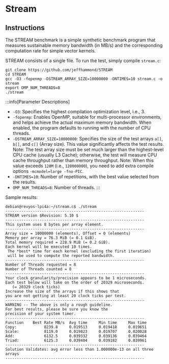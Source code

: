 # Stream

## Instructions

The STREAM benchmark is a simple synthetic benchmark program that measures sustainable memory bandwidth (in MB/s) and the corresponding computation rate for simple vector kernels.

STREAM consists of a single file. To run the test, simply compile `stream.c`:

```
git clone https://github.com/jeffhammond/STREAM
cd STREAM
gcc -O3 -fopenmp -DSTREAM_ARRAY_SIZE=10000000 -DNTIMES=10 stream.c -o stream
export OMP_NUM_THREADS=8
./stream
```

:::info[Parameter Descriptions]

- `-O3`: Specifies the highest compilation optimization level, i.e., 3.
- `-fopenmp`: Enables OpenMP, suitable for multi-processor environments, and helps achieve the actual maximum memory bandwidth. When enabled, the program defaults to running with the number of CPU threads.
- `-DSTREAM_ARRAY_SIZE=10000000`: Specifies the size of the test arrays `a[]`, `b[]`, and `c[]` (Array size). This value significantly affects the test results. Note: The test array size must be set much larger than the highest-level CPU cache (usually L3 Cache); otherwise, the test will measure CPU cache throughput rather than memory throughput.
  Note: When this value exceeds `128M` (i.e., `128000000`), you need to add extra compile options `-mcmodel=large -fno-PIC`.
- `-DNTIMES=10`: Number of repetitions, with the best value selected from the results.
- `OMP_NUM_THREADS=8`: Number of threads.
:::

Sample results:

```
debian@revyos-lpi4a:~/stream.c$ ./stream
-------------------------------------------------------------
STREAM version $Revision: 5.10 $
-------------------------------------------------------------
This system uses 8 bytes per array element.
-------------------------------------------------------------
Array size = 10000000 (elements), Offset = 0 (elements)
Memory per array = 76.3 MiB (= 0.1 GiB).
Total memory required = 228.9 MiB (= 0.2 GiB).
Each kernel will be executed 10 times.
 The *best* time for each kernel (excluding the first iteration)
 will be used to compute the reported bandwidth.
-------------------------------------------------------------
Number of Threads requested = 8
Number of Threads counted = 8
-------------------------------------------------------------
Your clock granularity/precision appears to be 1 microseconds.
Each test below will take on the order of 20329 microseconds.
   (= 20329 clock ticks)
Increase the size of the arrays if this shows that
you are not getting at least 20 clock ticks per test.
-------------------------------------------------------------
WARNING -- The above is only a rough guideline.
For best results, please be sure you know the
precision of your system timer.
-------------------------------------------------------------
Function    Best Rate MB/s  Avg time     Min time     Max time
Copy:            8239.8     0.019513     0.019418     0.019651
Scale:           8119.0     0.019823     0.019707     0.020028
Add:             6132.5     0.039332     0.039136     0.039464
Triad:           6125.3     0.039404     0.039182     0.039961
-------------------------------------------------------------
Solution Validates: avg error less than 1.000000e-13 on all three arrays
-------------------------------------------------------------
```

